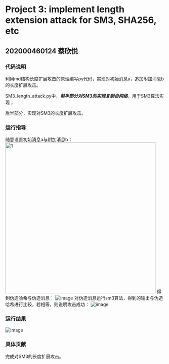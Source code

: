 # Project 3: implement length extension attack for SM3, SHA256, etc

## 202000460124 蔡欣悦

### 代码说明

利用md结构长度扩展攻击的原理编写py代码，实现对初始消息a，追加附加消息b的长度扩展攻击。

SM3_length_attack.py中，***前半部分对SM3的实现复制自网络***，用于SM3算法实现；

后半部分，实现对SM3的长度扩展攻击。

### 运行指导

随意设置初始消息a与附加消息b：
<img width="475" alt="1" src="https://user-images.githubusercontent.com/105582476/180706487-96c533dc-a433-403a-b341-1c158712356f.png">
得到伪造哈希与伪造消息：
![image](https://user-images.githubusercontent.com/105582476/180706582-dd28da7c-9017-49c4-83e8-5e1fa291b815.png)
对伪造消息运行sm3算法，得到的输出与伪造哈希进行比较，若相等，则说明攻击成功：
![image](https://user-images.githubusercontent.com/105582476/180706708-0e2a69a7-6947-4a47-bd45-e34c65a8d36d.png)


### 运行结果
![image](https://user-images.githubusercontent.com/105582476/180706768-61434df1-5758-4040-b709-2070a8b7d23b.png)

### 具体贡献
完成对SM3的长度扩展攻击。
